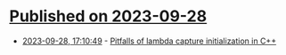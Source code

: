 # [Published on 2023-09-28](index.md)

* [2023-09-28, 17:10:49](https://lobste.rs/s/oywraq/pitfalls_lambda_capture_initialization) - [Pitfalls of lambda capture initialization in C++](https://www.arnorehn.de/blog/2023/09/27/pitfalls-of-lambda-capture-initialization/)

